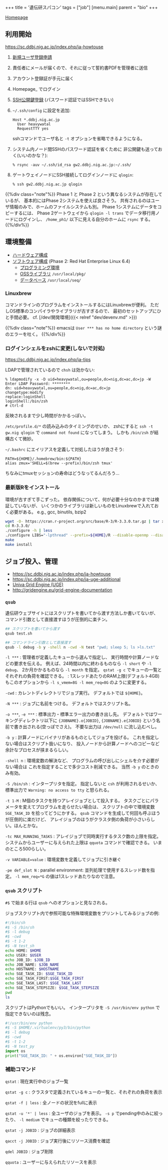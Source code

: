 +++
title = '遺伝研スパコン'
tags = ["job"]
[menu.main]
  parent = "bio"
+++

[Homepage](https://sc.ddbj.nig.ac.jp/)

## 利用開始

<https://sc.ddbj.nig.ac.jp/index.php/ja-howtouse>

1.  [新規ユーザ登録申請](https://sc.ddbj.nig.ac.jp/index.php/ja-new-application)
2.  責任者にメールが届くので、それに従って誓約書PDFを管理者に送信
3.  アカウント登録証が手元に届く
4.  Homepage\_ でログイン
5.  [SSH公開鍵登録](https://sc.ddbj.nig.ac.jp/index.php/2014-09-17-05-42-33) (パスワード認証ではSSHできない)
6.  `~/.ssh/config` に設定を追加:

        Host *.ddbj.nig.ac.jp
          User heavywatal
          RequestTTY yes

    sshコマンドでユーザ名と `-t` オプションを省略できるようになる。

7.  システム内ノード間SSHのパスワード認証を省くために
    非公開鍵も送っておく(いいのかな？):

        % rsync -auv ~/.ssh/id_rsa gw2.ddbj.nig.ac.jp:~/.ssh/

8.  ゲートウェイノードにSSH接続してログインノードに `qlogin`:

        % ssh gw2.ddbj.nig.ac.jp qlogin

{{%div class="note"%}}
Phase 1 と Phase 2 という異なるシステムが存在しているが、
基本的にはPhase 2システムを使えば良さそう。
共有されるのはユーザ情報のみで、ホームのファイルシステムも別。
Phase 1システムにデータをコピーするには、
Phase 2ゲートウェイから
`qlogin -l trans`
でデータ移行用ノードにログインし、
`/home_ph1/` 以下に見える自分のホームに `rsync` する。
{{%/div%}}

## 環境整備

- [ハードウェア構成](https://sc.ddbj.nig.ac.jp/index.php/systemconfig)
- [ソフトウェア構成](https://sc.ddbj.nig.ac.jp/index.php/system-software-config)
  (Phase 2: Red Hat Enterprise Linux 6.4)
    - [プログラミング環境](https://sc.ddbj.nig.ac.jp/index.php/programming)
    - [OSSライブラリ](https://sc.ddbj.nig.ac.jp/index.php/ja-avail-oss)
      `/usr/local/pkg/`
    - [データベース](https://sc.ddbj.nig.ac.jp/index.php/ja-availavle-dbs)
      `/usr/local/seq/`

### Linuxbrew

コマンドラインのプログラムをインストールするにはLinuxbrewが便利。
ただしOS標準のコンパイラやライブラリが古すぎるので、
最初のセットアップにひと手間必要。
cf. [/dev/開発環境]({{< relref "dev/devenv.md" >}})

{{%div class="note"%}}
emacsは `User *** has no home directory` という謎のエラーを吐く。
{{%/div%}}

### ログインシェルをzshに変更(しないで対処)

<https://sc.ddbj.nig.ac.jp/index.php/ja-tips>

LDAPで管理されているので `chsh` は効かない:

    % ldapmodify -x -D uid=heavywatal,ou=people,dc=nig,dc=ac,dc=jp -W
    Enter LDAP Password: ********
    dn: uid=heavywatal,ou=people,dc=nig,dc=ac,dc=jp
    changetype:modify
    replace:loginShell
    loginShell:/bin/zsh
    # ctrl-d

反映されるまで少し時間がかかるっぽい。

`/etc/profile.d/*` の読み込みのタイミングのせいか、
zshにすると `ssh -t gw.nig qlogin` で `command not found` になってしまう。
しかも `/bin/zsh` が結構古くて微妙。

`~/.bashrc` にエイリアスを定義して対処したほうが良さそう:

    PATH=${HOME}/.homebrew/bin:${PATH}
    alias zmux='SHELL=$(brew --prefix)/bin/zsh tmux'

ちなみにtmuxセッションの寿命はどうなってるんだろう...

### 最新版Rをインストール

環境が古すぎて手こずった。
依存関係について、何が必要十分なのかまでは検証していないが、
いくつかのライブラリは新しいものをLinuxbrewで入れておく必要がある。
e.g., gcc, binutils, bzip2

```sh
wget -O- https://cran.r-project.org/src/base/R-3/R-3.3.0.tar.gz | tar xz
cd R-3.3.0/
./configure -h | less
./configure LIBS="-lpthread" --prefix=${HOME}/R --disable-openmp --disable-java
make
make install
```

## ジョブ投入、管理

- <https://sc.ddbj.nig.ac.jp/index.php/ja-howtouse>
- <https://sc.ddbj.nig.ac.jp/index.php/ja-uge-additional>
- [Univa Grid Engine (UGE)](http://www.univa.com/products/grid-engine)
- <http://gridengine.eu/grid-engine-documentation>

### `qsub`

遺伝研ウェブサイトにはスクリプトを書いてから渡す方法しか書いてないが、
コマンド引数として直接渡すほうが圧倒的に楽チン。

```sh
## スクリプトを書いてから渡す
qsub test.sh

## コマンドライン引数として直接渡す
qsub -l debug -b y -shell n -cwd -N test "pwd; sleep 5; ls >ls.txt"
```

`-l ***`
:   管理者が定義したキューから選んで指定し、
    実行時間や計算ノードなどの要求を伝える。
    例えば、24時間以内に終わるものなら `-l short` や `-l debug`、
    2か月かかるものなら `-l month` を指定。
   `qstat -g c` でキューの一覧とそれぞれの負荷を確認できる。
:   1スレッドあたりのRAM上限(デフォルト4GB)もこのオプションから
    `-l s_vmem=8G -l mem_req=8G` のように変更する。

`-cwd`
:   カレントディレクトリでジョブ実行。
    デフォルトでは `${HOME}`。

`-N ***`
:   ジョブに名前をつける。
    デフォルトではスクリプト名。

`-o ***`, `-e ***`
:   標準出力・標準エラー出力の書き出し先。
    デフォルトではワーキングディレクトリ以下に
    `{JOBNAME}.o{JOBID}`, `{JOBNAME}.e{JOBID}`
    という名前で書き出される(空っぽでさえ)。
    不要な出力は `/dev/null` に流し込むべし。

`-b y`
:   計算ノードにバイナリがあるものとしてジョブを投げる。
    これを指定しない場合はスクリプト扱いになり、
    投入ノードから計算ノードへのコピーなど余計なプロセスが挟まるらしい。

`-shell n`
:   環境変数の解決など、
    プログラムの呼び出しにシェルを介す必要がない場合は
    これを指定することで多少コスト削減できる。
    当然 `-b y` のときのみ有効。

`-S /bin/sh`
:   インタープリタを指定。
    指定しないと `csh` が利用されるせいか、
    標準出力で `Warning: no access to tty` と怒られる。

`-t 1-M`
:   M個のタスクを持つアレイジョブとして投入する。
    タスクごとにパラメータを変えてプログラムを走らせたい場合は、
    スクリプトの中で環境変数 `SGE_TASK_ID` を拾ってどうにかする。
    `qsub` コマンドを生成して何回も呼ぶほうが圧倒的に楽だけど、
    アレイジョブのほうがクラスタ側の負荷が小さいらしい。ほんとかな。

`-tc MAX_RUNNING_TASKS`
:   アレイジョブで同時実行するタスク数の上限を指定。
    システムからユーザーに与えられた上限は `qquota` コマンドで確認できる。
    いまのところ500らしい。

`-v VARIABLE=value`
:   環境変数を定義してジョブに引き継ぐ

`-pe def_slot N`
:   parallel environment:
    並列処理で使用するスレッド数を指定。
    `-l mem_req=*G` の値は1スレッドあたりなので注意。

### `qsub` スクリプト

`#$` で始まる行は `qsub` へのオプションと見なされる。

ジョブスクリプト内で参照可能な特殊環境変数をプリントしてみるジョブの例:

```sh
#!/bin/sh
#$ -S /bin/sh
#$ -l debug
#$ -cwd
#$ -t 1-2
#$ -N test_sh
echo HOME: $HOME
echo USER: $USER
echo JOB_ID: $JOB_ID
echo JOB_NAME: $JOB_NAME
echo HOSTNAME: $HOSTNAME
echo SGE_TASK_ID: $SGE_TASK_ID
echo SGE_TASK_FIRST:$SGE_TASK_FIRST
echo SGE_TASK_LAST: $SGE_TASK_LAST
echo SGE_TASK_STEPSIZE: $SGE_TASK_STEPSIZE
pwd
ls
```

スクリプトはPythonでもいい。
インタープリタを `-S /usr/bin/env python` で指定できないのは残念。

```py
#!/usr/bin/env python
#$ -S $HOME/.virtualenv/py3/bin/python
#$ -l debug
#$ -cwd
#$ -t 1-2
#$ -N test_py
import os
print("SGE_TASK_ID: " + os.environ["SGE_TASK_ID"])
```

### 補助コマンド

`qstat`
:   現在実行中のジョブ一覧

`qstat -g c`
:   クラスタで定義されているキューの一覧と、それぞれの負荷を表示

`qstat -f | less`
:   全ノードの状況をfullに表示

`qstat -u '*' | less`
:   全ユーザのジョブを表示。
    `-s p` でpending中のみに絞ったり、
    `-l medium` でキューの種類を絞ったりできる。

`qstat -j JOBID`
:   ジョブの詳細表示

`qacct -j JOBID`
:   ジョブ実行後にリソース消費を確認

`qdel JOBID`
:   ジョブ削除

`qquota`
:   ユーザーに与えられたリソースを表示
